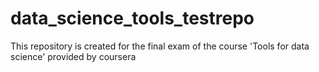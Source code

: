 # data_science_tools_testrepo
This repository is created for the final exam of the course 'Tools for data science' provided by coursera
